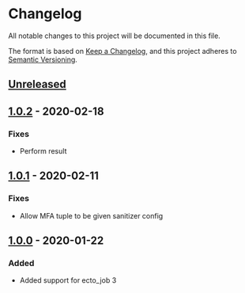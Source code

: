 # Changelog
All notable changes to this project will be documented in this file.

The format is based on [Keep a Changelog](https://keepachangelog.com/en/1.0.0/),
and this project adheres to [Semantic Versioning](https://semver.org/spec/v2.0.0.html).

## [Unreleased]

## [1.0.2] - 2020-02-18

###  Fixes

- Perform result

## [1.0.1] - 2020-02-11

###  Fixes

- Allow MFA tuple to be given sanitizer config

## [1.0.0] - 2020-01-22

###  Added

- Added support for ecto_job 3

[Unreleased]: https://github.com/rai200890/ecto-job-scheduler/compare/v1.0.2...HEAD
[1.0.2]: https://github.com/rai200890/ecto-job-scheduler/compare/v1.0.1...v1.0.2
[1.0.1]: https://github.com/rai200890/ecto-job-scheduler/compare/v1.0.0...v1.0.1
[1.0.0]: https://github.com/rai200890/ecto-job-scheduler/compare/v0.7.0...v1.0.0